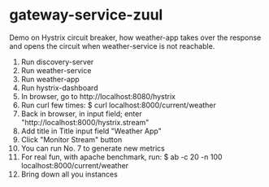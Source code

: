 # gateway-service-zuul

Demo on Hystrix circuit breaker, how weather-app takes over the response
and opens the circuit when weather-service is not reachable.

1. Run discovery-server
2. Run weather-service
3. Run weather-app
4. Run hystrix-dashboard
5. In browser, go to http://localhost:8080/hystrix
6. Run curl few times: $ curl localhost:8000/current/weather
7. Back in browser, in input field; enter "http://localhost:8000/hystrix.stream"
8. Add title in Title input field "Weather App"
9. Click "Monitor Stream" button
10. You can run No. 7 to generate new metrics
11. For real fun, with apache benchmark, run: $ ab -c 20 -n 100 localhost:8000/current/weather
12. Bring down all you instances
